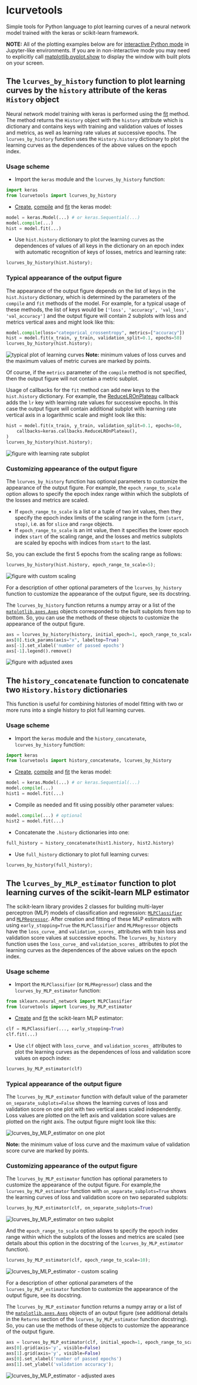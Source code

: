 # lcurvetools

Simple tools for Python language to plot learning curves of a neural network model trained with the keras or scikit-learn framework.

**NOTE:** All of the plotting examples below are for [interactive Python mode](https://matplotlib.org/stable/users/explain/figure/interactive.html#interactive-mode) in Jupyter-like environments. If you are in non-interactive mode you may need to explicitly call [matplotlib.pyplot.show](https://matplotlib.org/stable/api/_as_gen/matplotlib.pyplot.show.html) to display the window with built plots on your screen.

## The `lcurves_by_history` function to plot learning curves by the `history` attribute of the keras `History` object

Neural network model training with keras is performed using the [fit](https://keras.io/api/models/model_training_apis/#fit-method) method. The method returns the `History` object with the `history` attribute which is dictionary and contains keys with training and validation values of losses and metrics, as well as learning rate values at successive epochs. The `lcurves_by_history` function uses the `History.history` dictionary to plot the learning curves as the dependences of the above values on the epoch index.

### Usage scheme

- Import the `keras` module and the `lcurves_by_history` function:

```python
import keras
from lcurvetools import lcurves_by_history
```

- [Create](https://keras.io/api/models/), [compile](https://keras.io/api/models/model_training_apis/#compile-method)
and [fit](https://keras.io/api/models/model_training_apis/#fit-method) the keras model:

```python
model = keras.Model(...) # or keras.Sequential(...)
model.compile(...)
hist = model.fit(...)
```

- Use `hist.history` dictionary to plot the learning curves as the dependences of values of all keys in the dictionary on an epoch index with automatic recognition of keys of losses, metrics and learning rate:

```python
lcurves_by_history(hist.history);
```

### Typical appearance of the output figure

The appearance of the output figure depends on the list of keys in the `hist.history` dictionary, which is determined by the parameters of the `compile` and `fit` methods of the model. For example, for a typical usage of these methods, the list of keys would be `['loss', 'accuracy', 'val_loss', 'val_accuracy']` and the output figure will contain 2 subplots with loss and metrics vertical axes and might look like this:

```python
model.compile(loss="categorical_crossentropy", metrics=["accuracy"])
hist = model.fit(x_train, y_train, validation_split=0.1, epochs=50)
lcurves_by_history(hist.history);
```

![typical plot of learning curves](https://raw.githubusercontent.com/kamua/lcurvetools/main/img/typical_plot.png)
**Note:** minimum values of loss curves and the maximum values of metric curves are marked by points.

Of course, if the `metrics` parameter of the `compile` method is not specified, then the output figure will not contain a metric subplot.

Usage of callbacks for the `fit` method can add new keys to the `hist.history` dictionary. For example, the [ReduceLROnPlateau](https://keras.io/api/callbacks/reduce_lr_on_plateau/) callback adds the `lr` key with learning rate values for successive epochs. In this case the output figure will contain additional subplot with learning rate vertical axis in a logarithmic scale and might look like this:

```python
hist = model.fit(x_train, y_train, validation_split=0.1, epochs=50,
    callbacks=keras.callbacks.ReduceLROnPlateau(),
)
lcurves_by_history(hist.history);
```

![figure with learning rate subplot](https://raw.githubusercontent.com/kamua/lcurvetools/main/img/learning_rate_subplot.png)

### Customizing appearance of the output figure

The `lcurves_by_history` function has optional parameters to customize the appearance of the output figure. For example, the `epoch_range_to_scale` option allows to specify the epoch index range within which the subplots of the losses and metrics are scaled.

- If `epoch_range_to_scale` is a list or a tuple of two int values, then they specify the epoch index limits of the scaling range in the form `[start, stop)`, i.e. as for `slice` and `range` objects.
- If `epoch_range_to_scale` is an int value, then it specifies the lower epoch index `start` of the scaling range, and the losses and metrics subplots are scaled by epochs with indices from `start` to the last.

So, you can exclude the first 5 epochs from the scaling range as follows:

```python
lcurves_by_history(hist.history, epoch_range_to_scale=5);
```

![figure with custom scaling](https://raw.githubusercontent.com/kamua/lcurvetools/main/img/custom_scaling.png)

For a description of other optional parameters of the `lcurves_by_history` function to customize the appearance of the output figure, see its docstring.

The `lcurves_by_history` function returns a numpy array or a list of the [`matplotlib.axes.Axes`](https://matplotlib.org/stable/api/_as_gen/matplotlib.axes.Axes.html) objects corresponded to the built subplots from top to bottom. So, you can use the methods of these objects to customize the appearance of the output figure.

```python
axs = lcurves_by_history(history, initial_epoch=1, epoch_range_to_scale=6)
axs[0].tick_params(axis="x", labeltop=True)
axs[-1].set_xlabel('number of passed epochs')
axs[-1].legend().remove()
```

![figure with adjusted axes](https://raw.githubusercontent.com/kamua/lcurvetools/main/img/adjusted_axes.png)

## The `history_concatenate` function to concatenate two `History.history` dictionaries

This function is useful for combining histories of model fitting with two or more runs into a single history to plot full learning curves.

### Usage scheme

- Import the `keras` module and the `history_concatenate`, `lcurves_by_history` function:

```python
import keras
from lcurvetools import history_concatenate, lcurves_by_history
```

- [Create](https://keras.io/api/models/), [compile](https://keras.io/api/models/model_training_apis/#compile-method)
and [fit](https://keras.io/api/models/model_training_apis/#fit-method) the keras model:

```python
model = keras.Model(...) # or keras.Sequential(...)
model.compile(...)
hist1 = model.fit(...)
```

- Compile as needed and fit using possibly other parameter values:

```python
model.compile(...) # optional
hist2 = model.fit(...)
```

- Concatenate the `.history` dictionaries into one:

```python
full_history = history_concatenate(hist1.history, hist2.history)
```

- Use `full_history` dictionary to plot full learning curves:

```python
lcurves_by_history(full_history);
```

## The `lcurves_by_MLP_estimator` function to plot learning curves of the scikit-learn MLP estimator

The scikit-learn library provides 2 classes for building multi-layer perceptron (MLP) models of classification and regression: [`MLPClassifier`](https://scikit-learn.org/stable/modules/generated/sklearn.neural_network.MLPClassifier.html) and [`MLPRegressor`](https://scikit-learn.org/stable/modules/generated/sklearn.neural_network.MLPRegressor.html). After creation and fitting of these MLP estimators with using `early_stopping=True` the `MLPClassifier` and `MLPRegressor` objects have the `loss_curve_` and `validation_scores_` attributes with train loss and validation score values at successive epochs. The `lcurves_by_history` function uses the `loss_curve_` and `validation_scores_` attributes to plot the learning curves as the dependences of the above values on the epoch index.

### Usage scheme

- Import the `MLPClassifier` (or `MLPRegressor`) class and the `lcurves_by_MLP_estimator` function:

```python
from sklearn.neural_network import MLPClassifier
from lcurvetools import lcurves_by_MLP_estimator
```

- [Create](https://scikit-learn.org/stable/modules/generated/sklearn.neural_network.MLPClassifier.html#sklearn.neural_network.MLPClassifier) and [fit](https://scikit-learn.org/stable/modules/generated/sklearn.neural_network.MLPClassifier.html#sklearn.neural_network.MLPClassifier.fit) the scikit-learn MLP estimator:

```python
clf = MLPClassifier(..., early_stopping=True)
clf.fit(...)
```

- Use `clf` object with `loss_curve_` and `validation_scores_` attributes to plot the learning curves as the dependences of loss and validation score values on epoch index:

```python
lcurves_by_MLP_estimator(clf)
```

### Typical appearance of the output figure

The `lcurves_by_MLP_estimator` function with default value of the parameter `on_separate_subplots=False` shows the learning curves of loss and validation score on one plot with two vertical axes scaled independently. Loss values are plotted on the left axis and validation score values are plotted on the right axis. The output figure might look like this:

![lcurves_by_MLP_estimator on one plot](https://raw.githubusercontent.com/kamua/lcurvetools/main/img/lcurves_by_MLP_estimator-1_plot.png)

**Note:** the minimum value of loss curve and the maximum value of validation score curve are marked by points.

### Customizing appearance of the output figure

The `lcurves_by_MLP_estimator` function has optional parameters to customize the appearance of the output figure. For example,the `lcurves_by_MLP_estimator` function with `on_separate_subplots=True` shows the learning curves of loss and validation score on two separated subplots:

```python
lcurves_by_MLP_estimator(clf, on_separate_subplots=True)
```

![lcurves_by_MLP_estimator on two subplot](https://raw.githubusercontent.com/kamua/lcurvetools/main/img/lcurves_by_MLP_estimator-2_subplots.png)

And the `epoch_range_to_scale` option allows to specify the epoch index range within which the subplots of the losses and metrics are scaled (see details about this option in the docstring of the `lcurves_by_MLP_estimator` function).

```python
lcurves_by_MLP_estimator(clf, epoch_range_to_scale=10);
```

![lcurves_by_MLP_estimator - custom scaling](https://raw.githubusercontent.com/kamua/lcurvetools/main/img/lcurves_by_MLP_estimator-custom_scaling.png)

For a description of other optional parameters of the `lcurves_by_MLP_estimator` function to customize the appearance of the output figure, see its docstring.

The `lcurves_by_MLP_estimator` function returns a numpy array or a list of the [`matplotlib.axes.Axes`](https://matplotlib.org/stable/api/_as_gen/matplotlib.axes.Axes.html) objects of an output figure (see additional details in the `Returns` section of the `lcurves_by_MLP_estimator` function docstring). So, you can use the methods of these objects to customize the appearance of the output figure.

```python
axs = lcurves_by_MLP_estimator(clf, initial_epoch=1, epoch_range_to_scale=11);
axs[0].grid(axis='y', visible=False)
axs[1].grid(axis='y', visible=False)
axs[0].set_xlabel('number of passed epochs')
axs[1].set_ylabel('validation accuracy');
```

![lcurves_by_MLP_estimator - adjusted axes](https://raw.githubusercontent.com/kamua/lcurvetools/main/img/lcurves_by_MLP_estimator-adjusted_axes.png)
